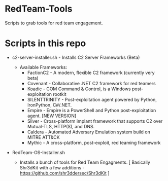 # RedTeam-Tools
Scripts to grab tools for red team engagement.


# Scripts in this repo
 + c2-server-installer.sh     - Installs C2 Server Frameworks (Beta)
    + Available Frameworks:
      + FactionC2       - A modern, flexible C2 framework (currently very beta)
      + Covenant        - Collaborative .NET C2 framework for red teamers
      + Koadic          - COM Command & Control, is a Windows post-exploitation rootkit
      + SILENTTRINITY   - Post-exploitation agent powered by Python, IronPython, C#/.NET.
      + Empire          - Empire is a PowerShell and Python post-exploitation agent. [NEW VERSION]
      + Sliver          - Cross-platform implant framework that supports C2 over Mutual-TLS, HTTP(S), and DNS.
      + Caldera         - Automated Adversary Emulation system build on MITRE ATT&CK
      + Mythic          - A cross-platform, post-exploit, red teaming framework
   
 + RedTeam-OS-Installer.sh    
   + Installs a bunch of tools for Red Team Engagments.
     [ Basically Shr3dKit with a few additions - https://github.com/shr3ddersec/Shr3dKit ]

